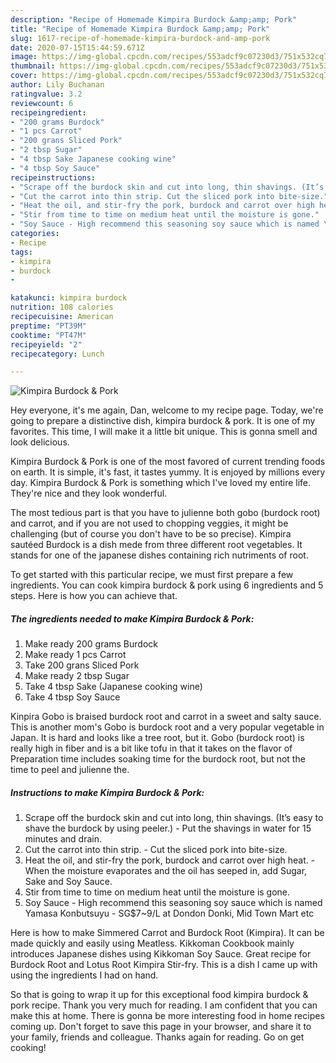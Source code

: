 ```yaml
---
description: "Recipe of Homemade Kimpira Burdock &amp;amp; Pork"
title: "Recipe of Homemade Kimpira Burdock &amp;amp; Pork"
slug: 1617-recipe-of-homemade-kimpira-burdock-and-amp-pork
date: 2020-07-15T15:44:59.671Z
image: https://img-global.cpcdn.com/recipes/553adcf9c07230d3/751x532cq70/kimpira-burdock-pork-recipe-main-photo.jpg
thumbnail: https://img-global.cpcdn.com/recipes/553adcf9c07230d3/751x532cq70/kimpira-burdock-pork-recipe-main-photo.jpg
cover: https://img-global.cpcdn.com/recipes/553adcf9c07230d3/751x532cq70/kimpira-burdock-pork-recipe-main-photo.jpg
author: Lily Buchanan
ratingvalue: 3.2
reviewcount: 6
recipeingredient:
- "200 grams Burdock"
- "1 pcs Carrot"
- "200 grans Sliced Pork"
- "2 tbsp Sugar"
- "4 tbsp Sake Japanese cooking wine"
- "4 tbsp Soy Sauce"
recipeinstructions:
- "Scrape off the burdock skin and cut into long, thin shavings. (It’s easy to shave the burdock by using peeler.) Put the shavings in water for 15 minutes and drain."
- "Cut the carrot into thin strip. Cut the sliced pork into bite-size."
- "Heat the oil, and stir-fry the pork, burdock and carrot over high heat. When the moisture evaporates and the oil has seeped in, add Sugar, Sake and Soy Sauce."
- "Stir from time to time on medium heat until the moisture is gone."
- "Soy Sauce - High recommend this seasoning soy sauce which is named Yamasa Konbutsuyu - SG$7~9/L at Dondon Donki, Mid Town Mart etc"
categories:
- Recipe
tags:
- kimpira
- burdock
- 

katakunci: kimpira burdock  
nutrition: 108 calories
recipecuisine: American
preptime: "PT39M"
cooktime: "PT47M"
recipeyield: "2"
recipecategory: Lunch

---
```



![Kimpira Burdock &amp; Pork](https://img-global.cpcdn.com/recipes/553adcf9c07230d3/751x532cq70/kimpira-burdock-pork-recipe-main-photo.jpg)

Hey everyone, it's me again, Dan, welcome to my recipe page. Today, we're going to prepare a distinctive dish, kimpira burdock &amp; pork. It is one of my favorites. This time, I will make it a little bit unique. This is gonna smell and look delicious.

Kimpira Burdock &amp; Pork is one of the most favored of current trending foods on earth. It is simple, it's fast, it tastes yummy. It is enjoyed by millions every day. Kimpira Burdock &amp; Pork is something which I've loved my entire life. They're nice and they look wonderful.

The most tedious part is that you have to julienne both gobo (burdock root) and carrot, and if you are not used to chopping veggies, it might be challenging (but of course you don&#39;t have to be so precise). Kimpira sautéed Burdock is a dish mede from three different root vegetables. It stands for one of the japanese dishes containing rich nutriments of root.


To get started with this particular recipe, we must first prepare a few ingredients. You can cook kimpira burdock &amp; pork using 6 ingredients and 5 steps. Here is how you can achieve that.

<!--inarticleads1-->

##### The ingredients needed to make Kimpira Burdock &amp; Pork:

1. Make ready 200 grams Burdock
1. Make ready 1 pcs Carrot
1. Take 200 grans Sliced Pork
1. Make ready 2 tbsp Sugar
1. Take 4 tbsp Sake (Japanese cooking wine)
1. Take 4 tbsp Soy Sauce


Kinpira Gobo is braised burdock root and carrot in a sweet and salty sauce. This is another mom&#39;s Gobo is burdock root and a very popular vegetable in Japan. It is hard and looks like a tree root, but it. Gobo (burdock root) is really high in fiber and is a bit like tofu in that it takes on the flavor of Preparation time includes soaking time for the burdock root, but not the time to peel and julienne the. 

<!--inarticleads2-->

##### Instructions to make Kimpira Burdock &amp; Pork:

1. Scrape off the burdock skin and cut into long, thin shavings. (It’s easy to shave the burdock by using peeler.) - Put the shavings in water for 15 minutes and drain.
1. Cut the carrot into thin strip. - Cut the sliced pork into bite-size.
1. Heat the oil, and stir-fry the pork, burdock and carrot over high heat. - When the moisture evaporates and the oil has seeped in, add Sugar, Sake and Soy Sauce.
1. Stir from time to time on medium heat until the moisture is gone.
1. Soy Sauce - High recommend this seasoning soy sauce which is named Yamasa Konbutsuyu - SG$7~9/L at Dondon Donki, Mid Town Mart etc


Here is how to make Simmered Carrot and Burdock Root (Kimpira). It can be made quickly and easily using Meatless. Kikkoman Cookbook mainly introduces Japanese dishes using Kikkoman Soy Sauce. Great recipe for Burdock Root and Lotus Root Kimpira Stir-fry. This is a dish I came up with using the ingredients I had on hand. 

So that is going to wrap it up for this exceptional food kimpira burdock &amp; pork recipe. Thank you very much for reading. I am confident that you can make this at home. There is gonna be more interesting food in home recipes coming up. Don't forget to save this page in your browser, and share it to your family, friends and colleague. Thanks again for reading. Go on get cooking!
